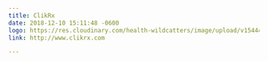 ```yaml
---
title: ClikRx
date: 2018-12-10 15:11:48 -0600
logo: https://res.cloudinary.com/health-wildcatters/image/upload/v1544476329/ClikRx%20Red%20%281%29.png
link: http://www.clikrx.com

---
```

